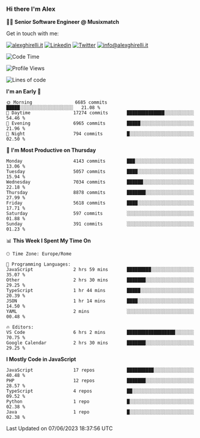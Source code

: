 ### Hi there I'm Alex

👨‍💻 __Senior Software Engineer @ Musixmatch__

Get in touch with me:

[![alexghirelli.it](https://img.shields.io/static/v1?label=alexghirelli.it&message=%20&color=red&logo=&style=flat-square&logoColor=white)](https://www.alexghirelli.it/)
[![Linkedin](https://img.shields.io/static/v1?label=Linkedin&message=%20&color=blue&logo=Linkedin&style=flat-square&logoColor=white)](https://linkedin.com/in/alexghirelli)
[![Twitter](https://img.shields.io/static/v1?label=Twitter&message=%20&color=blue&logo=Twitter&style=flat-square&logoColor=white)](https://twitter.com/alexGhirelli)
[![info@alexghirelli.it](https://img.shields.io/static/v1?label=info@alexghirelli.it&message=%20&color=red&logo=gmail&style=flat-square&logoColor=white)](mailto:info@alexghirelli.it)

<!--START_SECTION:waka-->
![Code Time](http://img.shields.io/badge/Code%20Time-7%2C465%20hrs%2011%20mins-blue)

![Profile Views](http://img.shields.io/badge/Profile%20Views-1-blue)

![Lines of code](https://img.shields.io/badge/From%20Hello%20World%20I%27ve%20Written-50.8%20million%20lines%20of%20code-blue)

**I'm an Early 🐤** 

```text
🌞 Morning                6685 commits        █████░░░░░░░░░░░░░░░░░░░░   21.08 % 
🌆 Daytime                17274 commits       ██████████████░░░░░░░░░░░   54.46 % 
🌃 Evening                6965 commits        █████░░░░░░░░░░░░░░░░░░░░   21.96 % 
🌙 Night                  794 commits         █░░░░░░░░░░░░░░░░░░░░░░░░   02.50 % 
```
📅 **I'm Most Productive on Thursday** 

```text
Monday                   4143 commits        ███░░░░░░░░░░░░░░░░░░░░░░   13.06 % 
Tuesday                  5057 commits        ████░░░░░░░░░░░░░░░░░░░░░   15.94 % 
Wednesday                7034 commits        ██████░░░░░░░░░░░░░░░░░░░   22.18 % 
Thursday                 8878 commits        ███████░░░░░░░░░░░░░░░░░░   27.99 % 
Friday                   5618 commits        ████░░░░░░░░░░░░░░░░░░░░░   17.71 % 
Saturday                 597 commits         ░░░░░░░░░░░░░░░░░░░░░░░░░   01.88 % 
Sunday                   391 commits         ░░░░░░░░░░░░░░░░░░░░░░░░░   01.23 % 
```


📊 **This Week I Spent My Time On** 

```text
🕑︎ Time Zone: Europe/Rome

💬 Programming Languages: 
JavaScript               2 hrs 59 mins       █████████░░░░░░░░░░░░░░░░   35.07 % 
Other                    2 hrs 30 mins       ███████░░░░░░░░░░░░░░░░░░   29.25 % 
TypeScript               1 hr 44 mins        █████░░░░░░░░░░░░░░░░░░░░   20.39 % 
JSON                     1 hr 14 mins        ████░░░░░░░░░░░░░░░░░░░░░   14.50 % 
YAML                     2 mins              ░░░░░░░░░░░░░░░░░░░░░░░░░   00.48 % 

🔥 Editors: 
VS Code                  6 hrs 2 mins        ██████████████████░░░░░░░   70.75 % 
Google Calendar          2 hrs 30 mins       ███████░░░░░░░░░░░░░░░░░░   29.25 % 
```

**I Mostly Code in JavaScript** 

```text
JavaScript               17 repos            ██████████░░░░░░░░░░░░░░░   40.48 % 
PHP                      12 repos            ███████░░░░░░░░░░░░░░░░░░   28.57 % 
TypeScript               4 repos             ██░░░░░░░░░░░░░░░░░░░░░░░   09.52 % 
Python                   1 repo              █░░░░░░░░░░░░░░░░░░░░░░░░   02.38 % 
Java                     1 repo              █░░░░░░░░░░░░░░░░░░░░░░░░   02.38 % 
```




 Last Updated on 07/06/2023 18:37:56 UTC
<!--END_SECTION:waka-->
